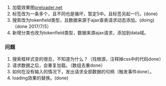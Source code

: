 1. 加载效果图[preloader.net](https://preloaders.net/en/free/)
2. 标签改为一条多个，且不同也是循坏，暂定5中。且标签另起一行。(done)
3. 搜索改为tokenfield类型，且数据来源于ajax查表请求动态添加。(doing)（done 2017/7/5）
4. 新增分类也改为tokenfield类型，数据来源ajax请求，添加到data域。

### 问题
1. 搜索框样式变的很丑，不知道为什么？（找根源，注释掉css中的代码done）
2. 请求数据之后，会重复加载。（数组去重done）
3. 如何在没有输入的情况下，发出请求全部数据的句柄（触发事件done）。
4. loading效果的替换。(done)
